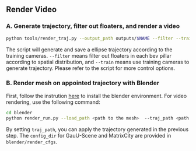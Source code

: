 ## Render Video
### A. Generate trajectory, filter out floaters, and render a video
```bash
python tools/render_traj.py --output_path outputs/$NAME --filter --train 
```
The script will generate and save a ellipse trajectory according to the training cameras. `--filter` means filter out floaters in each bev pillar according to spatial distribution, and `--train` means use training cameras to generate trajectory. Please refer to the script for more control options.

### B. Render mesh on appointed trajectory with Blender
First, follow the instrution [here](blender/README.md) to install the blender environment. For video rendering, use the following command:
```bash
cd blender
python render_run.py --load_path <path to the mesh>  --traj_path <path to the trajectory> --config_dir <path of the render config>
```
By setting `traj_path`, you can apply the trajectory generated in the previous step. The `config_dir` for GauU-Scene and MatrixCity are provided in `blender/render_cfgs`.